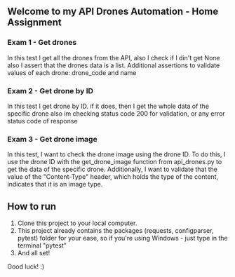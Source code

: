## Welcome to my API Drones Automation - Home Assignment

### Exam 1 - Get drones
In this test I get all the drones from the API, also I check if I din't get None
also I assert that the drones data is a list.
Additional assertions to validate values of each drone: drone_code and name


### Exam 2 - Get drone by ID
In this test I get drone by ID. 
if it does, then I get the whole data of the specific drone
also im checking status code 200 for validation, or any error status code of response


### Exam 3 - Get drone image
In this test, I want to check the drone image using the drone ID. 
To do this, I use the drone ID with the get_drone_image function from api_drones.py to get the data of the specific drone. 
Additionally, I want to validate that the value of the "Content-Type" header, which holds the type of the content, indicates that it is an image type.


## How to run 
1. Clone this project to your local computer.
2. This project already contains the packages (requests, configparser, pytest) folder for your ease, so if you're using Windows - just type in the terminal "pytest"
3. And all set!

Good luck! :)
